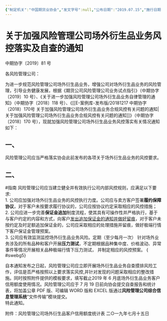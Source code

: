 ```yaml
---
{"‌制定机关":"中国期货业协会","发文字号":null,"公布日期":"2019.07.15","施行日期":"2019.07.15","时效性":"现行有效","效力位阶":null,"法规类别":null,"修改依据":null,"领域":null,"dg-publish":true,"created":"2023-08-11T21:26","updated":"2023-10-18T12:33","permalink":"/e/20190715-2019-81/","dgPassFrontmatter":true}
---
```


# 关于加强风险管理公司场外衍生品业务风控落实及自查的通知
中期协字〔2019〕81 号

各风险管理公司：

为进一步规范风险管理公司场外衍生品业务，增强公司对场外衍生品业务的风险管理，引导业务健康发展，根据《期货公司风险管理公司业务试点指引》（中期协字〔2019〕10 号）、《关于进一步加强风险管理公司场外衍生品业务自律管理的通知》（中期协字〔2018〕118 号）、《[[E-案例库-发布版/20181217 中期协字（2018）170号 关于加强风险管理公司场外衍生品业务合规风控有关问题的通知\|关于加强风险管理公司场外衍生品业务合规风控有关问题的通知]]》（中期协字〔2018〕170 号），现就加强风险管理公司场外衍生品业务风控落实有关情况通知如下：
## 一、
风险管理公司应当严格落实协会此前发布的各项关于场外衍生品业务的风控要求。
## 二、
#指南
风险管理公司应当建立健全并有效执行公司内部风控规则，应满足以下要求:  
1. 公司应加强对场外衍生品业务的风控执行力度。公司应与卖方客户签署**履约保障协议**，对于客户未按要求履行协议的，公司应按协议约定采取相应的风控措施；  
2. 公司应进一步完善**保证金追加**制度流程，使其具有可操作性并严格执行，基于与客户约定的内容和方式，向客户<u>发出追加保证金的通知并做好留痕</u>，对于客户未按约定及时足额追加保证金的，公司应采取相应的处理措施并留痕，做好极端行情下客户保证金管理预案。  
3. 公司应有效监测监控场外衍生品业务风险。定期（至少每月一次） 针对场外业务涉及的所有品种和客户开展**压力测试**，不定期根据品种集中度、价格波动、异常事件等情况开展相关品种极端行情下压力测试， 并制定相应的风控预案。
{ #swebg5}


自本通知发布之日起，风险管理公司应立即开展场外衍生品业务自查摸排风险工作，评估是否严格按照以上要求落实风控,并针对发现的问题采取相应的整改措施。同时按照附件提供的模板要求，填写截止2019 年 6 月底场外衍生品业务客户信用额度使用情况。风险管理公司应于 7 月 19 日前向协会提交自查报告和统计表，将加盖公章 PDF 版、可编辑 WORD 版和 EXCEL 版通过**风险管理公司综合信息管理系统**“文件传输”模块提交。  
特此通知。

附件：风险管理公司场外衍生品客户信用额度统计表
二○一九年七月十五日